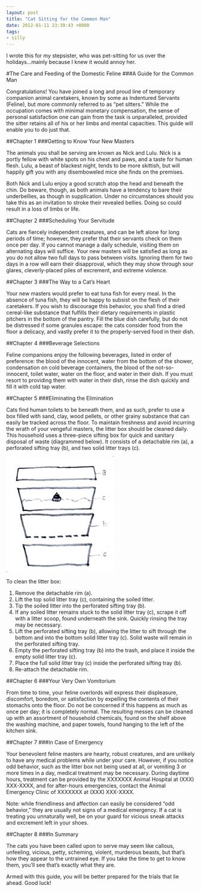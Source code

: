 ```yaml
---
layout: post
title: "Cat Sitting for the Common Man"
date: 2012-01-11 23:39:43 +0000
tags:
- silly
---
```

I wrote this for my stepsister, who was pet-sitting for us over the holidays...mainly because I knew it would annoy her.

#The Care and Feeding of the Domestic Feline
###A Guide for the Common Man

Congratulations! You have joined a long and proud line of temporary companion animal caretakers, known by some as Indentured Servants (Feline), but more commonly referred to as “pet sitters.” While the occupation comes with minimal monetary compensation, the sense of personal satisfaction one can gain from the task is unparalleled, provided the sitter retains all of his or her limbs and mental capacities. This guide will enable you to do just that.

##Chapter 1
###Getting to Know Your New Masters

The animals you shall be serving are known as Nick and Lulu. Nick is a portly fellow with white spots on his chest and paws, and a taste for human flesh. Lulu, a beast of blackest night, tends to be more skittish, but will happily gift you with any disemboweled mice she finds on the premises.

Both Nick and Lulu enjoy a good scratch atop the head and beneath the chin. Do beware, though, as both animals have a tendency to bare their underbellies, as though in supplication. Under no circumstances should you take this as an invitation to stroke their revealed bellies. Doing so could result in a loss of limbs or life.

##Chapter 2
###Scheduling Your Servitude

Cats are fiercely independent creatures, and can be left alone for long periods of time; however, they prefer that their servants check on them once per day. If you cannot manage a daily schedule, visiting them on alternating days will suffice. Your new masters will be satisfied as long as you do not allow two full days to pass between visits. Ignoring them for two days in a row will earn their disapproval, which they may show through sour glares, cleverly-placed piles of excrement, and extreme violence.

##Chapter 3
###The Way to a Cat’s Heart

Your new masters would prefer to eat tuna fish for every meal. In the absence of tuna fish, they will be happy to subsist on the flesh of their caretakers. If you wish to discourage this behavior, you shall find a dried cereal-like substance that fulfills their dietary requirements in plastic pitchers in the bottom of the pantry. Fill the blue dish carefully, but do not be distressed if some granules escape: the cats consider food from the floor a delicacy, and vastly prefer it to the properly-served food in their dish.


##Chapter 4
###Beverage Selections

Feline companions enjoy the following beverages, listed in order of preference: the blood of the innocent, water from the bottom of the shower, condensation on cold beverage containers, the blood of the not-so-innocent, toilet water, water on the floor, and water in their dish. If you must resort to providing them with water in their dish, rinse the dish quickly and fill it with cold tap water.

##Chapter 5
###Eliminating the Elimination

Cats find human toilets to be beneath them, and as such, prefer to use a box filled with sand, clay, wood pellets, or other grainy substance that can easily be tracked across the floor. To maintain freshness and avoid incurring the wrath of your vengeful masters, the litter box should be cleaned daily. This household uses a three-piece sifting box for quick and sanitary disposal of waste (diagrammed below). It consists of a detachable rim (a), a perforated sifting tray (b), and two solid litter trays (c).

<img src="/uploads/2012/01/litterbox-diagram.jpg">

To clean the litter box:

1. Remove the detachable rim (a).
2. Lift the top solid litter tray (c), containing the soiled litter.
3. Tip the soiled litter into the perforated sifting tray (b).
4. If any soiled litter remains stuck to the solid litter tray (c), scrape it off with a litter scoop, found underneath the sink. Quickly rinsing the tray may be necessary.
5. Lift the perforated sifting tray (b), allowing the litter to sift through the bottom and into the bottom solid litter tray (c). Solid waste will remain in the perforated sifting tray.
6. Empty the perforated sifting tray (b) into the trash, and place it inside the empty solid litter tray (c).
7. Place the full solid litter tray (c) inside the perforated sifting tray (b).
8. Re-attach the detachable rim.


##Chapter 6
###Your Very Own Vomitorium

From time to time, your feline overlords will express their displeasure, discomfort, boredom, or satisfaction by expelling the contents of their stomachs onto the floor. Do not be concerned if this happens as much as once per day; it is completely normal. The resulting messes can be cleaned up with an assortment of household chemicals, found on the shelf above the washing machine, and paper towels, found hanging to the left of the kitchen sink.

##Chapter 7
###In Case of Emergency

Your benevolent feline masters are hearty, robust creatures, and are unlikely to have any medical problems while under your care. However, if you notice odd behavior, such as the litter box not being used at all, or vomiting 3 or more times in a day, medical treatment may be necessary. During daytime hours, treatment can be provided by the XXXXXXX Animal Hospital at (XXX) XXX-XXXX, and for after-hours emergencies, contact the Animal Emergency Clinic of XXXXXXX at (XXX) XXX-XXXX.

Note: while friendliness and affection can easily be considered “odd behavior,” they are usually not signs of a medical emergency. If a cat is treating you unnaturally well, be on your guard for vicious sneak attacks and excrement left in your shoes.

##Chapter 8
###In Summary

The cats you have been called upon to serve may seem like callous, unfeeling, vicious, petty, scheming, violent, murderous beasts, but that’s how they appear to the untrained eye. If you take the time to get to know them, you’ll see that’s exactly what they are.

Armed with this guide, you will be better prepared for the trials that lie ahead. Good luck!